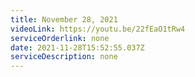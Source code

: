 ```yaml
---
title: November 28, 2021
videoLink: https://youtu.be/22fEaO1tRw4
serviceOrderlink: none
date: 2021-11-28T15:52:55.037Z
serviceDescription: none
---
```

